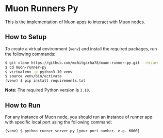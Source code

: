 # Muon Runners Py

This is the implementation of Muon apps to interact with Muon nodes. 


## How to Setup

To create a virtual environment (`venv`) and install the required packages, run the following commands:

```bash
$ git clone https://github.com/mchitgarha78/muon-runner-py.git --recurse-submodules
$ cd muon-runner-py
$ virtualenv -p python3.10 venv
$ source venv/bin/activate
(venv) $ pip install requirements.txt
```

**Note:** The required Python version is `3.10`.

## How to Run

For any instance of Muon node, you should run an instance of runner app with specific local port using the following command:

```bash
(venv) $ python runner_server.py [your port number. e.g. 6000]

```


